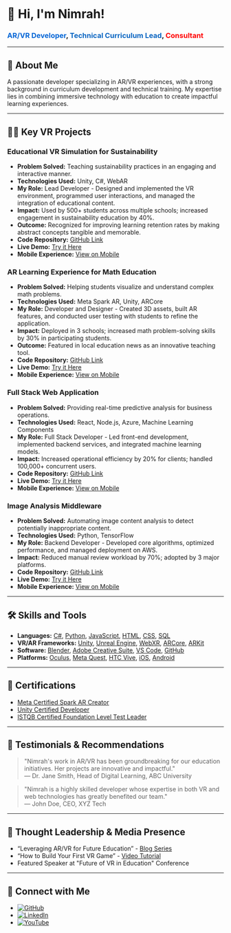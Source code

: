 
# 👋 Hi, I'm Nimrah!
<h3><a href="https://github.com/yourusername" style="color: #0366d6; text-decoration: none;">AR/VR Developer</a>, <a href="https://www.linkedin.com/in/yourprofile" style="color: #0a66c2; text-decoration: none;">Technical Curriculum Lead</a>, <a href="https://www.youtube.com/c/yourchannel" style="color: #ff0000; text-decoration: none;">Consultant</a></h3>

---

## 🚀 About Me
A passionate developer specializing in AR/VR experiences, with a strong background in curriculum development and technical training. My expertise lies in combining immersive technology with education to create impactful learning experiences.

---

## 👨‍💻 Key VR Projects

### Educational VR Simulation for Sustainability
- **Problem Solved:** Teaching sustainability practices in an engaging and interactive manner.
- **Technologies Used:** Unity, C#, WebAR
- **My Role:** Lead Developer - Designed and implemented the VR environment, programmed user interactions, and managed the integration of educational content.
- **Impact:** Used by 500+ students across multiple schools; increased engagement in sustainability education by 40%.
- **Outcome:** Recognized for improving learning retention rates by making abstract concepts tangible and memorable.
- **Code Repository:** [GitHub Link](https://github.com/yourusername/educational-vr-simulation)
- **Live Demo:** [Try it Here](https://your-live-demo-url.com)
- **Mobile Experience:** [View on Mobile](https://your-mobile-demo-url.com)

### AR Learning Experience for Math Education
- **Problem Solved:** Helping students visualize and understand complex math problems.
- **Technologies Used:** Meta Spark AR, Unity, ARCore
- **My Role:** Developer and Designer - Created 3D assets, built AR features, and conducted user testing with students to refine the application.
- **Impact:** Deployed in 3 schools; increased math problem-solving skills by 30% in participating students.
- **Outcome:** Featured in local education news as an innovative teaching tool.
- **Code Repository:** [GitHub Link](https://github.com/yourusername/ar-math-education)
- **Live Demo:** [Try it Here](https://your-live-demo-url.com)
- **Mobile Experience:** [View on Mobile](https://your-mobile-demo-url.com)

### Full Stack Web Application
- **Problem Solved:** Providing real-time predictive analysis for business operations.
- **Technologies Used:** React, Node.js, Azure, Machine Learning Components
- **My Role:** Full Stack Developer - Led front-end development, implemented backend services, and integrated machine learning models.
- **Impact:** Increased operational efficiency by 20% for clients; handled 100,000+ concurrent users.
- **Code Repository:** [GitHub Link](https://github.com/yourusername/full-stack-web-app)
- **Live Demo:** [Try it Here](https://your-live-demo-url.com)
- **Mobile Experience:** [View on Mobile](https://your-mobile-demo-url.com)

### Image Analysis Middleware
- **Problem Solved:** Automating image content analysis to detect potentially inappropriate content.
- **Technologies Used:** Python, TensorFlow
- **My Role:** Backend Developer - Developed core algorithms, optimized performance, and managed deployment on AWS.
- **Impact:** Reduced manual review workload by 70%; adopted by 3 major platforms.
- **Code Repository:** [GitHub Link](https://github.com/yourusername/image-analysis-middleware)
- **Live Demo:** [Try it Here](https://your-live-demo-url.com)
- **Mobile Experience:** [View on Mobile](https://your-mobile-demo-url.com)

---

## 🛠️ Skills and Tools
- **Languages:** [C#](https://docs.microsoft.com/en-us/dotnet/csharp/), [Python](https://www.python.org/), [JavaScript](https://developer.mozilla.org/en-US/docs/Web/JavaScript), [HTML](https://developer.mozilla.org/en-US/docs/Web/HTML), [CSS](https://developer.mozilla.org/en-US/docs/Web/CSS), [SQL](https://www.mysql.com/)
- **VR/AR Frameworks:** [Unity](https://unity.com/), [Unreal Engine](https://www.unrealengine.com/), [WebXR](https://www.w3.org/TR/webxr/), [ARCore](https://developers.google.com/ar), [ARKit](https://developer.apple.com/arkit/)
- **Software:** [Blender](https://www.blender.org/), [Adobe Creative Suite](https://www.adobe.com/creativecloud.html), [VS Code](https://code.visualstudio.com/), [GitHub](https://github.com/)
- **Platforms:** [Oculus](https://www.meta.com/quest/), [Meta Quest](https://www.meta.com/quest/), [HTC Vive](https://www.vive.com/), [iOS](https://www.apple.com/ios/), [Android](https://www.android.com/)

---

## 📜 Certifications
- [Meta Certified Spark AR Creator](https://www.meta.com/spark-ar/)
- [Unity Certified Developer](https://unity.com/certifications)
- [ISTQB Certified Foundation Level Test Leader](https://www.istqb.org/)

---

## 🌟 Testimonials & Recommendations
> "Nimrah's work in AR/VR has been groundbreaking for our education initiatives. Her projects are innovative and impactful."  
> — Dr. Jane Smith, Head of Digital Learning, ABC University

> "Nimrah is a highly skilled developer whose expertise in both VR and web technologies has greatly benefited our team."  
> — John Doe, CEO, XYZ Tech

---

## 🌟 Thought Leadership & Media Presence
- “Leveraging AR/VR for Future Education” - [Blog Series](#)
- “How to Build Your First VR Game” - [Video Tutorial](#)
- Featured Speaker at "Future of VR in Education" Conference

---

## 🤳 Connect with Me
- [![GitHub](https://img.shields.io/badge/GitHub-000000?style=flat&logo=github&logoColor=white)](https://github.com/yourusername)
- [![LinkedIn](https://img.shields.io/badge/LinkedIn-0A66C2?style=flat&logo=linkedin&logoColor=white)](https://www.linkedin.com/in/yourprofile)
- [![YouTube](https://img.shields.io/badge/YouTube-FF0000?style=flat&logo=youtube&logoColor=white)](https://www.youtube.com/c/yourchannel)
